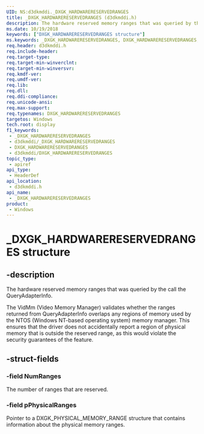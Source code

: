 ```yaml
---
UID: NS:d3dkmddi._DXGK_HARDWARERESERVEDRANGES
title: _DXGK_HARDWARERESERVEDRANGES (d3dkmddi.h)
description: The hardware reserved memory ranges that was queried by the call the QueryAdapterInfo.
ms.date: 10/19/2018
keywords: ["DXGK_HARDWARERESERVEDRANGES structure"]
ms.keywords: _DXGK_HARDWARERESERVEDRANGES, DXGK_HARDWARERESERVEDRANGES,
req.header: d3dkmddi.h
req.include-header: 
req.target-type: 
req.target-min-winverclnt: 
req.target-min-winversvr: 
req.kmdf-ver: 
req.umdf-ver: 
req.lib: 
req.dll: 
req.ddi-compliance: 
req.unicode-ansi: 
req.max-support: 
req.typenames: DXGK_HARDWARERESERVEDRANGES
targetos: Windows
tech.root: display
f1_keywords:
 - _DXGK_HARDWARERESERVEDRANGES
 - d3dkmddi/_DXGK_HARDWARERESERVEDRANGES
 - DXGK_HARDWARERESERVEDRANGES
 - d3dkmddi/DXGK_HARDWARERESERVEDRANGES
topic_type:
 - apiref
api_type:
 - HeaderDef
api_location:
 - d3dkmddi.h
api_name:
 - _DXGK_HARDWARERESERVEDRANGES
product:
 - Windows
---
```


# _DXGK_HARDWARERESERVEDRANGES structure


## -description

The hardware reserved memory ranges that was queried by the call the QueryAdapterInfo.

The VidMm (Video Memory Manager) validates whether the ranges returned from QueryAdapterInfo overlaps any regions of memory used by the NTOS (Windows NT-based operating system) memory manager. This ensures that the driver does not accidentally report a region of physical memory that is outside the reserved range, as this would violate the security guarantees of the feature.

## -struct-fields

### -field NumRanges

The number of ranges that are reserved.

### -field pPhysicalRanges

Pointer to a DXGK_PHYSICAL_MEMORY_RANGE structure that contains information about the physical memory ranges.


